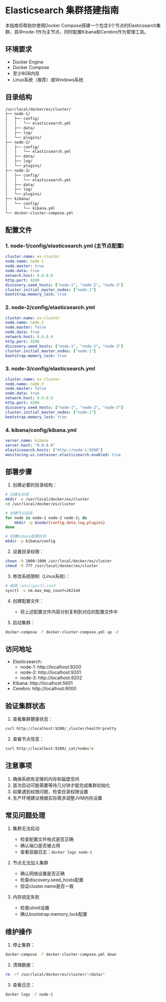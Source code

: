 # Elasticsearch 集群搭建指南

本指南将帮助你使用Docker Compose搭建一个包含3个节点的Elasticsearch集群，其中node-1作为主节点，同时配置Kibana和Cerebro作为管理工具。

## 环境要求

- Docker Engine
- Docker Compose
- 至少8GB内存
- Linux系统（推荐）或Windows系统

## 目录结构

```bash
/usr/local/docker/es/cluster/
├── node-1/
│   ├── config/
│   │   └── elasticsearch.yml
│   ├── data/
│   ├── log/
│   └── plugins/
├── node-2/
│   ├── config/
│   │   └── elasticsearch.yml
│   ├── data/
│   ├── log/
│   └── plugins/
├── node-3/
│   ├── config/
│   │   └── elasticsearch.yml
│   ├── data/
│   ├── log/
│   └── plugins/
├── kibana/
│   └── config/
│       └── kibana.yml
└── docker-cluster-compose.yml
```

## 配置文件

### 1. node-1/config/elasticsearch.yml (主节点配置)

```yaml
cluster.name: es-cluster
node.name: node-1
node.master: true
node.data: true
network.host: 0.0.0.0
http.port: 9200
discovery.seed_hosts: ["node-1", "node-2", "node-3"]
cluster.initial_master_nodes: ["node-1"]
bootstrap.memory_lock: true
```

### 2. node-2/config/elasticsearch.yml

```yaml
cluster.name: es-cluster
node.name: node-2
node.master: false
node.data: true
network.host: 0.0.0.0
http.port: 9200
discovery.seed_hosts: ["node-1", "node-2", "node-3"]
cluster.initial_master_nodes: ["node-1"]
bootstrap.memory_lock: true
```

### 3. node-3/config/elasticsearch.yml

```yaml
cluster.name: es-cluster
node.name: node-3
node.master: false
node.data: true
network.host: 0.0.0.0
http.port: 9200
discovery.seed_hosts: ["node-1", "node-2", "node-3"]
cluster.initial_master_nodes: ["node-1"]
bootstrap.memory_lock: true
```

### 4. kibana/config/kibana.yml

```yaml
server.name: kibana
server.host: "0.0.0.0"
elasticsearch.hosts: ["http://node-1:9200"]
monitoring.ui.container.elasticsearch.enabled: true
```

## 部署步骤

1. 创建必要的目录结构：

```bash
# 创建主目录
mkdir -p /usr/local/docker/es/cluster
cd /usr/local/docker/es/cluster

# 创建节点目录
for node in node-1 node-2 node-3; do
    mkdir -p $node/{config,data,log,plugins}
done

# 创建Kibana配置目录
mkdir -p kibana/config
```

2. 设置目录权限：

```bash
chown -R 1000:1000 /usr/local/docker/es/cluster
chmod -R 777 /usr/local/docker/es/cluster
```

3. 修改系统限制（Linux系统）：

```bash
# 编辑 /etc/sysctl.conf
sysctl -w vm.max_map_count=262144
```

4. 创建配置文件：
   - 将上述配置文件内容分别复制到对应的配置文件中

5. 启动集群：

```bash
docker-compose -f docker-cluster-compose.yml up -d
```

## 访问地址

- Elasticsearch:
  - node-1: http://localhost:9200
  - node-2: http://localhost:9201
  - node-3: http://localhost:9202
- Kibana: http://localhost:5601
- Cerebro: http://localhost:9000

## 验证集群状态

1. 查看集群健康状态：

```bash
curl http://localhost:9200/_cluster/health?pretty
```

2. 查看节点信息：

```bash
curl http://localhost:9200/_cat/nodes?v
```

## 注意事项

1. 确保系统有足够的内存和磁盘空间
2. 首次启动可能需要等待几分钟才能完成集群初始化
3. 如果遇到权限问题，检查目录权限设置
4. 生产环境建议根据实际需求调整JVM内存设置

## 常见问题处理

1. 集群无法启动
   - 检查配置文件格式是否正确
   - 确认端口是否被占用
   - 查看容器日志：`docker logs node-1`

2. 节点无法加入集群
   - 确认网络设置是否正确
   - 检查discovery.seed_hosts配置
   - 验证cluster.name是否一致

3. 内存锁定失败
   - 检查ulimit设置
   - 确认bootstrap.memory_lock配置

## 维护操作

1. 停止集群：
```bash
docker-compose -f docker-cluster-compose.yml down
```

2. 清理数据：
```bash
rm -rf /usr/local/docker/es/cluster/*/data/*
```

3. 查看日志：
```bash
docker logs -f node-1
```